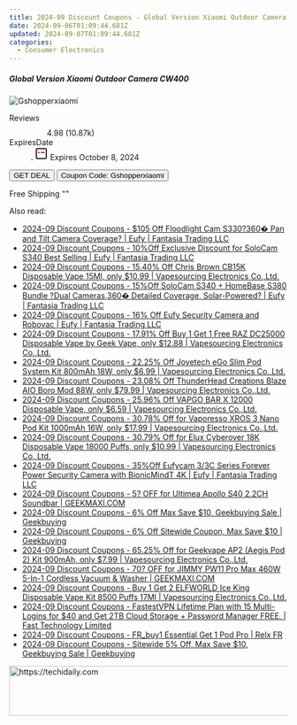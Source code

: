 ```yaml
---
title: 2024-09 Discount Coupons - Global Version Xiaomi Outdoor Camera CW400 | Gshopper
date: 2024-09-06T01:09:44.681Z
updated: 2024-09-07T01:09:44.681Z
categories:
  - Consumer Electronics
---
```



<div class="max-w-4xl mx-auto grid grid-cols-1 lg:max-w-5xl lg:gap-x-20 lg:grid-cols-2">
  <div class="relative p-3 col-start-1 row-start-1 flex flex-col-reverse rounded-lg bg-gradient-to-t from-black/75 via-black/0 sm:bg-none sm:row-start-2 sm:p-0 lg:row-start-1">
    <h5 class="mt-1 text-lg font-semibold text-white sm:text-slate-900 md:text-2xl dark:sm:text-white">Global Version Xiaomi Outdoor Camera CW400</h5>
  </div>
  
  <div class="col-start-1 col-end-3 row-start-1 grid gap-4 sm:mb-6 sm:grid-cols-4 lg:col-start-2 lg:row-span-6 lg:row-end-6 lg:mb-0 lg:gap-6">
      <img src="&quot;&quot;" onClick="javascript:window.open(decodeURIComponent('%22https%3A%2F%2Fwww.shareasale.com%2Fu.cfm%3Fd%3D1118266%26m%3D97331%26u%3D4338022%22'), '_blank');void(0);" alt="Gshopperxiaomi" class="h-60 w-full rounded-lg object-cover sm:col-span-2 sm:h-52 lg:col-span-full" loading="lazy" />
    
  </div>
  <dl class="row-start-2 mt-4 flex items-center text-xs font-medium sm:row-start-3 sm:mt-1 md:mt-2.5 lg:row-start-2">
    <dt class="sr-only">Reviews</dt>
    <dd class="flex items-center text-indigo-600 dark:text-indigo-400">
      <svg width="24" height="24" fill="none" aria-hidden="true" class="mr-1 stroke-current dark:stroke-indigo-500">
        <path d="m12 5 2 5h5l-4 4 2.103 5L12 16l-5.103 3L9 14l-4-4h5l2-5Z" stroke-width="2" stroke-linecap="round" stroke-linejoin="round" />
      </svg>
      <span>4.98 <span class="font-normal text-slate-400">(10.87k)</span></span>
    </dd>
    <dt class="sr-only">ExpiresDate</dt>
    <dd class="flex items-center">
      <svg width="2" height="2" aria-hidden="true" fill="currentColor" class="mx-3 text-slate-300">
        <circle cx="1" cy="1" r="1" />
      </svg>
      <svg width="24" height="24" viewBox="0 0 24 24" fill="none" stroke="currentColor" stroke-width="2">
        <rect x="3" y="3" width="18" height="18" rx="2" fill="#fff" />
        <path d="M6 10L18 10" stroke="red" stroke-width="2" fill="none" />
        <path d="M10 6L10 18" stroke="#fff" stroke-width="2" fill="none" />
      </svg>
      Expires October 8, 2024    </dd>
  </dl>
  <div class="col-start-1 row-start-3 mt-4 self-center sm:col-start-2 sm:row-span-2 sm:row-start-2 sm:mt-0 lg:col-start-1 lg:row-start-3 lg:row-end-4 lg:mt-6">
    <button type="button" onClick="javascript:window.open(decodeURIComponent('%22https%3A%2F%2Fwww.shareasale.com%2Fu.cfm%3Fd%3D1118266%26m%3D97331%26u%3D4338022%22'), '_blank');void(0);" class="rounded-lg bg-red-600 px-3 py-2 text-sm font-medium leading-6 text-white">GET DEAL</button>
    <button type="button" onClick="javascript:window.open(decodeURIComponent('%22https%3A%2F%2Fwww.shareasale.com%2Fu.cfm%3Fd%3D1118266%26m%3D97331%26u%3D4338022%22'), '_blank');void(0);" class="border-dashed border-2 border-indigo-600 bg-green-100 text-sm leading-6 font-medium py-2 px-3 rounded-lg">Coupon Code: Gshopperxiaomi</button>
  </div>
  <p class="col-start-1 mt-4 text-sm leading-6 sm:col-span-2 lg:col-span-1 lg:row-start-4 lg:mt-6 dark:text-slate-400">
    Free Shipping 
""  </p>
</div>
<span class="atpl-alsoreadstyle">Also read:</span>
<div><ul>
<li><a href="https://coupons.techidaily.com/coupon-1121682-share-115200-sale/"><u>2024-09 Discount Coupons - $105 Off Floodlight Cam S330?360� Pan and Tilt Camera Coverage? | Eufy | Fantasia Trading LLC</u></a></li>
<li><a href="https://coupons.techidaily.com/coupon-1116682-share-115200-sale/"><u>2024-09 Discount Coupons - 10%Off Exclusive Discount for SoloCam S340 Best Selling | Eufy | Fantasia Trading LLC</u></a></li>
<li><a href="https://coupons.techidaily.com/coupon-1106531-share-90958-sale/"><u>2024-09 Discount Coupons - 15.40% Off Chris Brown CB15K Disposable Vape 15Ml, only $10.99 | Vapesourcing Electronics Co.,Ltd.</u></a></li>
<li><a href="https://coupons.techidaily.com/coupon-1121681-share-115200-sale/"><u>2024-09 Discount Coupons - 15%Off SoloCam S340 + HomeBase S380 Bundle ?Dual Cameras,360� Detailed Coverage, Solar-Powered? | Eufy | Fantasia Trading LLC</u></a></li>
<li><a href="https://coupons.techidaily.com/coupon-1121680-share-115200-sale/"><u>2024-09 Discount Coupons - 16% Off Eufy Security Camera and Robovac | Eufy | Fantasia Trading LLC</u></a></li>
<li><a href="https://coupons.techidaily.com/coupon-1109762-share-90958-sale/"><u>2024-09 Discount Coupons - 17.91% Off Buy 1 Get 1 Free RAZ DC25000 Disposable Vape by Geek Vape, only $12.88 | Vapesourcing Electronics Co.,Ltd.</u></a></li>
<li><a href="https://coupons.techidaily.com/coupon-1121932-share-90958-sale/"><u>2024-09 Discount Coupons - 22.25% Off Joyetech eGo Slim Pod System Kit 800mAh 18W, only $6.99 | Vapesourcing Electronics Co.,Ltd.</u></a></li>
<li><a href="https://coupons.techidaily.com/coupon-1095763-share-90958-sale/"><u>2024-09 Discount Coupons - 23.08% Off ThunderHead Creations Blaze AIO Boro Mod 88W, only $79.99 | Vapesourcing Electronics Co.,Ltd.</u></a></li>
<li><a href="https://coupons.techidaily.com/coupon-1103108-share-90958-sale/"><u>2024-09 Discount Coupons - 25.96% Off VAPGO BAR X 12000 Disposable Vape, only $6.59 | Vapesourcing Electronics Co.,Ltd.</u></a></li>
<li><a href="https://coupons.techidaily.com/coupon-1017154-share-90958-sale/"><u>2024-09 Discount Coupons - 30.78% Off for Vaporesso XROS 3 Nano Pod Kit 1000mAh 16W, only $17.99 | Vapesourcing Electronics Co.,Ltd.</u></a></li>
<li><a href="https://coupons.techidaily.com/coupon-1094544-share-90958-sale/"><u>2024-09 Discount Coupons - 30.79% Off for Elux Cyberover 18K Disposable Vape 18000 Puffs, only $10.99 | Vapesourcing Electronics Co.,Ltd.</u></a></li>
<li><a href="https://coupons.techidaily.com/coupon-1116684-share-115200-sale/"><u>2024-09 Discount Coupons - 35%Off Eufycam 3/3C Series Forever Power Security Camera with BionicMindT 4K | Eufy | Fantasia Trading LLC</u></a></li>
<li><a href="https://coupons.techidaily.com/coupon-1121757-share-77450-sale/"><u>2024-09 Discount Coupons - 5? OFF for Ultimea Apollo S40 2.2CH Soundbar | GEEKMAXI.COM</u></a></li>
<li><a href="https://coupons.techidaily.com/coupon-1121456-share-38812-sale/"><u>2024-09 Discount Coupons - 6% Off Max Save $10, Geekbuying Sale | Geekbuying</u></a></li>
<li><a href="https://coupons.techidaily.com/coupon-1081675-share-38812-sale/"><u>2024-09 Discount Coupons - 6% Off Sitewide Coupon, Max Save $10 | Geekbuying</u></a></li>
<li><a href="https://coupons.techidaily.com/coupon-893730-share-90958-sale/"><u>2024-09 Discount Coupons - 65.25% Off for Geekvape AP2 (Aegis Pod 2) Kit 900mAh, only $7.99 | Vapesourcing Electronics Co.,Ltd.</u></a></li>
<li><a href="https://coupons.techidaily.com/coupon-1121742-share-77450-sale/"><u>2024-09 Discount Coupons - 70? OFF for JIMMY PW11 Pro Max 460W 5-In-1 Cordless Vacuum & Washer | GEEKMAXI.COM</u></a></li>
<li><a href="https://coupons.techidaily.com/coupon-1058162-share-90958-sale/"><u>2024-09 Discount Coupons - Buy 1 Get 2 ELFWORLD Ice King Disposable Vape Kit 8500 Puffs 17Ml | Vapesourcing Electronics Co.,Ltd.</u></a></li>
<li><a href="https://coupons.techidaily.com/coupon-855359-share-79370-sale/"><u>2024-09 Discount Coupons - FastestVPN Lifetime Plan with 15 Multi-Logins for $40 and Get 2TB Cloud Storage + Password Manager FREE. | Fast Technology Limited</u></a></li>
<li><a href="https://coupons.techidaily.com/coupon-1120297-share-92020-sale/"><u>2024-09 Discount Coupons - FR_buy1 Essential Get 1 Pod Pro | Relx FR</u></a></li>
<li><a href="https://coupons.techidaily.com/coupon-1121455-share-38812-sale/"><u>2024-09 Discount Coupons - Sitewide 5% Off, Max Save $10, Geekbuying Sale | Geekbuying</u></a></li>
</ul></div>

<ins class="adsbygoogle"
      style="display:block"
      data-ad-client="ca-pub-7571918770474297"
      data-ad-slot="8358498916"
      data-ad-format="auto"
      data-full-width-responsive="true"></ins>
<!-- affiliate ads begin -->
<a href="https://appsumo.8odi.net/c/5597632/2123738/7443" target="_top" id="2123738">
  <img src="//a.impactradius-go.com/display-ad/7443-2123738" border="0" alt="https://techidaily.com" width="600" height="90"/>
</a>
<img height="0" width="0" src="https://appsumo.8odi.net/i/5597632/2123738/7443" style="position:absolute;visibility:hidden;" border="0" />
<!-- affiliate ads end -->
